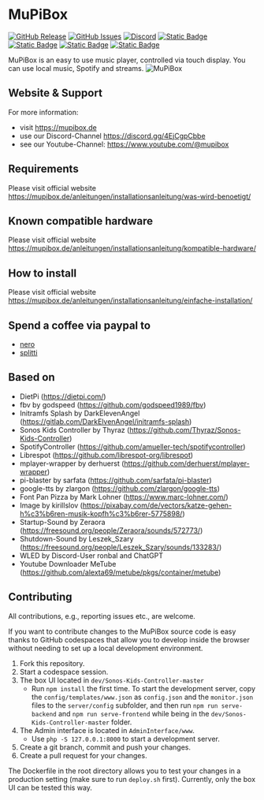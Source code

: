 # MuPiBox
[![GitHub Release](https://img.shields.io/github/v/release/splitti/MuPiBox?label=stable%20release)](https://github.com/splitti/MuPiBox/releases)
[![GitHub Issues](https://img.shields.io/github/issues/splitti/MuPiBox.svg?style=flat-square&label=Issues&color=d77982)](https://github.com/splitti/MuPiBox/issues)
[![Discord](https://img.shields.io/discord/879874342203306005?logo=Discord&link=https%3A%2F%2Fdiscord.gg%2F4EjCgpCbbe)](https://discord.gg/4EjCgpCbbe) [![Static Badge](https://img.shields.io/badge/Website-Website?logo=Google%20Chrome&logoColor=%23ffffff&labelColor=%234285F4&color=%234285F4&link=https%3A%2F%2Fmupibox.de)](https://mupibox.de) [![Static Badge](https://img.shields.io/badge/Youtube-Youtube?logo=youtube&labelColor=red&color=red&link=https%3A%2F%2Fwww.youtube.com%2Fchannel%2FUCiqTXPBQLYgTB4uPBKzLENA)](https://www.youtube.com/channel/UCiqTXPBQLYgTB4uPBKzLENA) [![Static Badge](https://img.shields.io/badge/Facebook-Facebook?logo=facebook&labelColor=blue&color=blue&link=https%3A%2F%2Fwww.facebook.com%2Fmupibox)](https://www.facebook.com/mupibox) [![Static Badge](https://img.shields.io/badge/Paypal-Donate?logo=Paypal&label=Donate&link=https%3A%2F%2Fpaypal.me%2FDonateMuPiBox)](https://paypal.me/DonateMuPiBox)

MuPiBox is an easy to use music player, controlled via touch display. You can use local music, Spotify and streams.
![MuPiBox](media/images/splash.png "MuPiBox")
## Website & Support
For more information:
- visit https://mupibox.de 
- use our Discord-Channel https://discord.gg/4EjCgpCbbe
- see our Youtube-Channel: https://www.youtube.com/@mupibox

## Requirements
Please visit official website https://mupibox.de/anleitungen/installationsanleitung/was-wird-benoetigt/
## Known compatible hardware
Please visit official website https://mupibox.de/anleitungen/installationsanleitung/kompatible-hardware/
## How to install
Please visit official website  https://mupibox.de/anleitungen/installationsanleitung/einfache-installation/
## Spend a coffee via paypal to
- <a href="https://paypal.me/EGerhardt" target="_blank">nero</a>
- <a href="https://paypal.me/splittscheid" target="_blank">splitti</a>

## Based on
- DietPi (https://dietpi.com/)
- fbv by godspeed (https://github.com/godspeed1989/fbv)
- Initramfs Splash by DarkElevenAngel (https://gitlab.com/DarkElvenAngel/initramfs-splash)
- Sonos Kids Controller by Thyraz (https://github.com/Thyraz/Sonos-Kids-Controller)
- SpotifyController (https://github.com/amueller-tech/spotifycontroller)
- Librespot (https://github.com/librespot-org/librespot)
- mplayer-wrapper by derhuerst (https://github.com/derhuerst/mplayer-wrapper)
- pi-blaster by sarfata (https://github.com/sarfata/pi-blaster)
- google-tts by zlargon (https://github.com/zlargon/google-tts)
- Font Pan Pizza by Mark Lohner (https://www.marc-lohner.com/)
- Image by kirillslov (https://pixabay.com/de/vectors/katze-gehen-h%c3%b6ren-musik-kopfh%c3%b6rer-5775898/)
- Startup-Sound by Zeraora (https://freesound.org/people/Zeraora/sounds/572773/)
- Shutdown-Sound by Leszek_Szary (https://freesound.org/people/Leszek_Szary/sounds/133283/)
- WLED by Discord-User ronbal and ChatGPT
- Youtube Downloader MeTube (https://github.com/alexta69/metube/pkgs/container/metube)

## Contributing
All contributions, e.g., reporting issues etc., are welcome.

If you want to contribute changes to the MuPiBox source code is easy thanks to GitHub codespaces that allow you to develop inside the browser without needing to set up a local development environment.
1. Fork this repository.
2. Start a codespace session.
3. The box UI located in `dev/Sonos-Kids-Controller-master`
    - Run `npm install` the first time. To start the development server, copy the `config/templates/www.json` as `config.json` and the `monitor.json` files to the `server/config` subfolder, and then run `npm run serve-backend` and `npm run serve-frontend` while being in the `dev/Sonos-Kids-Controller-master` folder.
4. The Admin interface is located in `AdminInterface/www`.
    - Use `php -S 127.0.0.1:8000` to start a development server.
5. Create a git branch, commit and push your changes.
6. Create a pull request for your changes.

The Dockerfile in the root directory allows you to test your changes in a production setting (make sure to run `deploy.sh` first). Currently, only the box UI can be tested this way.
